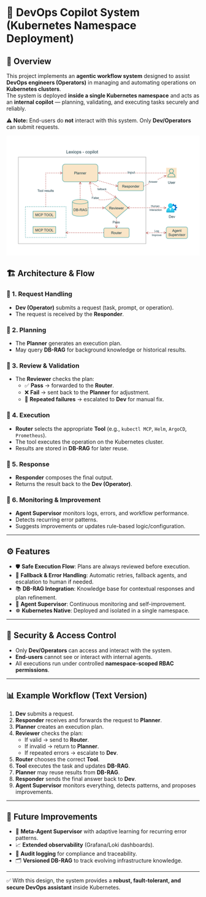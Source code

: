 # 🚀 DevOps Copilot System (Kubernetes Namespace Deployment)

## 📌 Overview
This project implements an **agentic workflow system** designed to assist **DevOps engineers (Operators)** in managing and automating operations on **Kubernetes clusters**.  
The system is deployed **inside a single Kubernetes namespace** and acts as an **internal copilot** — planning, validating, and executing tasks securely and reliably.  

⚠️ **Note:** End-users do **not** interact with this system. Only **Dev/Operators** can submit requests.



<img src="./docs/agentic.svg" alt="Lexiops copilot"/>


## 🏗 Architecture & Flow

### 🔹 1. Request Handling
- **Dev (Operator)** submits a request (task, prompt, or operation).  
- The request is received by the **Responder**.

### 🔹 2. Planning
- The **Planner** generates an execution plan.  
- May query **DB-RAG** for background knowledge or historical results.  

### 🔹 3. Review & Validation
- The **Reviewer** checks the plan:  
  - ✅ **Pass** → forwarded to the **Router**.  
  - ❌ **Fail** → sent back to the **Planner** for adjustment.  
  - 🔄 **Repeated failures** → escalated to **Dev** for manual fix.

### 🔹 4. Execution
- **Router** selects the appropriate **Tool** (e.g., `kubectl MCP`, `Helm`, `ArgoCD`, `Prometheus`).  
- The tool executes the operation on the Kubernetes cluster.  
- Results are stored in **DB-RAG** for later reuse.

### 🔹 5. Response
- **Responder** composes the final output.  
- Returns the result back to the **Dev (Operator)**.

### 🔹 6. Monitoring & Improvement
- **Agent Supervisor** monitors logs, errors, and workflow performance.  
- Detects recurring error patterns.  
- Suggests improvements or updates rule-based logic/configuration.

---

## ⚙️ Features
- 🛡 **Safe Execution Flow**: Plans are always reviewed before execution.  
- 🔄 **Fallback & Error Handling**: Automatic retries, fallback agents, and escalation to human if needed.  
- 📚 **DB-RAG Integration**: Knowledge base for contextual responses and plan refinement.  
- 👀 **Agent Supervisor**: Continuous monitoring and self-improvement.  
- ☸️ **Kubernetes Native**: Deployed and isolated in a single namespace.  

---

## 🔐 Security & Access Control
- Only **Dev/Operators** can access and interact with the system.  
- **End-users** cannot see or interact with internal agents.  
- All executions run under controlled **namespace-scoped RBAC permissions**.  

---

## 📊 Example Workflow (Text Version)

1. **Dev** submits a request.  
2. **Responder** receives and forwards the request to **Planner**.  
3. **Planner** creates an execution plan.  
4. **Reviewer** checks the plan:  
   - If valid → send to **Router**.  
   - If invalid → return to **Planner**.  
   - If repeated errors → escalate to **Dev**.  
5. **Router** chooses the correct **Tool**.  
6. **Tool** executes the task and updates **DB-RAG**.  
7. **Planner** may reuse results from **DB-RAG**.  
8. **Responder** sends the final answer back to **Dev**.  
9. **Agent Supervisor** monitors everything, detects patterns, and proposes improvements.  

---

## 📌 Future Improvements
- 🤖 **Meta-Agent Supervisor** with adaptive learning for recurring error patterns.  
- 📈 **Extended observability** (Grafana/Loki dashboards).  
- 📝 **Audit logging** for compliance and traceability.  
- 🗂 **Versioned DB-RAG** to track evolving infrastructure knowledge.  

---

✅ With this design, the system provides a **robust, fault-tolerant, and secure DevOps assistant** inside Kubernetes.  
